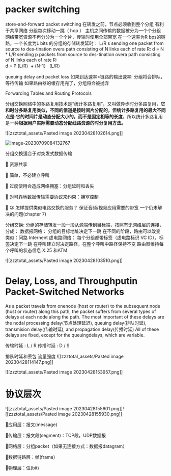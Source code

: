 # packer switching

store-and-forward packet switching
	在转发之前，节点必须收到整个分组
		有利于共享网络
	分组每次移动一跳（ hop ）
	主机之间传输的数据被分为一个个分组
	网络带宽资源不再分分为一个个片，传输时使用全部带宽
	在一个速率为R bps的链路，一个长度为L bits 的分组的存储转发延时： L/R s
		sending one packet from source to des-tination overa path consisting of N links each of rate R:        d =  N * L/R
		sending p packets from source to des-tination overa path consisting of N links each of rate R:     
		d = P (L/R）+ (N-1） (L/R）


queuing delay and packet loss
	如果到达速率>链路的输出速率:
		分组将会排队，等待传输
		如果路由器的缓存用完了，分组将会被抛弃


Forwarding Tables and Routing Protocols


分组交换网络中的多路复用技术是“统计多路复用”，又叫做异步时分多路复用，**它和时分多路复用类似，不同的信道是按时间片分配的，但统计多路复用的最大不同点是:它的时间片是动态分配大小的，而不是固定相等的长度**，所以统计多路复用是一种**根据用户实际需要动态分配线路资源的时分复用方法。**

![[zzztotal_assets/Pasted image 20230428102614.png]]



![image-20230709084132767](D:\abooks\cn-notes\zzztotal_assets\image-20230709084132767.png)



分组交换适合于对突发式数据传输

 资源共享

 简单，不必建立呼叫

 过度使用会造成网络拥塞：分组延时和丢失

 对可靠地数据传输需要协议来约束：拥塞控制

 Q: 怎样提供类似电路交换的服务？
	保证音频/视频应用需要的带宽
	一个仍未解决的问题(chapter 7)



 分组交换: 分组的存储转发一段一段从源端传到目标端，按照有无网络层的连接，分成：
 数据报网络：
	分组的目标地址决定下一跳
	在不同的阶段，路由可以改变
	类似：问路
	Internent
 虚电路网络：
	每个分组都带标签（虚电路标识 VC ID），标签决定下一跳
	在呼叫建立时决定路径，在整个呼叫中路径保持不变
	路由器维持每个呼叫的状态信息
	X.25 和ATM

![[zzztotal_assets/Pasted image 20230428103510.png]]


# Delay, Loss, and Throughputin Packet-Switched Networks

As a packet travels from onenode (host or router) to the subsequent node (host or router) along this path, the packet suffers from several types of delays at each node along the path. The most
important of these delays are the nodal processing delay(节点处理延迟), queuing delay(排队时延), transmision delay(传输时延), and propagation delay(传播时延)
All of these delays are fixed, except for the queuingdelays, which are variable.


传输时延 : L / R
传播时延 : D / S

排队时延和丢包
	流量强度
	![[zzztotal_assets/Pasted image 20230428114147.png]]






![[zzztotal_assets/Pasted image 20230428153957.png]]



# 协议层次
![[zzztotal_assets/Pasted image 20230428155601.png]]![[zzztotal_assets/Pasted image 20230428155930.png]]

应用层：报文(message)

传输层：报文段(segment)：TCP段，UDP数据报

网络层：分组packet（如果无连接方式：数据报datagram）

数据链路层：帧(frame)

物理层：位(bit)


